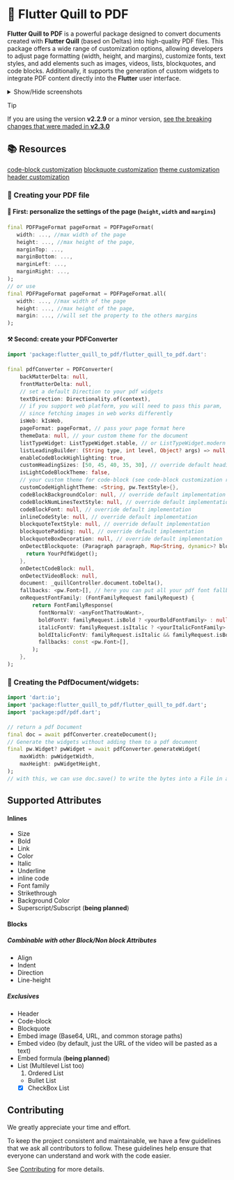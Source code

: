# 📖 Flutter Quill to PDF

**Flutter Quill to PDF** is a powerful package designed to convert documents created with **Flutter Quill** (based on Deltas) into high-quality PDF files. This package offers a wide range of customization options, allowing developers to adjust page formatting (width, height, and margins), customize fonts, text styles, and add elements such as images, videos, lists, blockquotes, and code blocks. Additionally, it supports the generation of custom widgets to integrate PDF content directly into the **Flutter** user interface. 

<details>
    <summary>Show/Hide screenshots</summary>
    <h4>Content used to generate the PDF</h4>
    <img src="https://github.com/CatHood0/flutter_quill_to_pdf/blob/master/assets/demo_to_pdf.png?raw=true" style="width: 70%;"/>
    <h4>PDF generated</h4>
    <img src="https://github.com/CatHood0/flutter_quill_to_pdf/blob/master/assets/result_demo_to_pdf.png?raw=true" style="width: 60%; height: 60%"/>
</details>
<p></p>

> [!TIP]
> If you are using the version **v2.2.9** or a minor version, [see the breaking changes that were maded in **v2.3.0**](https://github.com/CatHood0/flutter_quill_to_pdf/blob/master/CHANGELOG.md#230)

## 📚 Resources

[code-block customization](https://github.com/CatHood0/flutter_quill_to_pdf/blob/master/doc/code-block.md)
[blockquote customization](https://github.com/CatHood0/flutter_quill_to_pdf/blob/master/doc/blockquote.md)
[theme customization](https://github.com/CatHood0/flutter_quill_to_pdf/blob/master/doc/theme.md)
[header customization](https://github.com/CatHood0/flutter_quill_to_pdf/blob/master/doc/header.md)

### 🔎 Creating your PDF file  

#### 📎 First: personalize the settings of the page (`height`, `width` and `margins`)

```dart
final PDFPageFormat pageFormat = PDFPageFormat(
   width: ..., //max width of the page
   height: ..., //max height of the page,
   marginTop: ...,
   marginBottom: ...,
   marginLeft: ...,
   marginRight: ...,
);
// or use
final PDFPageFormat pageFormat = PDFPageFormat.all(
   width: ..., //max width of the page
   height: ..., //max height of the page,
   margin: ..., //will set the property to the others margins
);
```

#### ⚒️  Second: create your PDFConverter

```dart
import 'package:flutter_quill_to_pdf/flutter_quill_to_pdf.dart':

final pdfConverter = PDFConverter(
    backMatterDelta: null,
    frontMatterDelta: null,
    // set a default Direction to your pdf widgets
    textDirection: Directionality.of(context), 
    // if you support web platform, you will need to pass this param, 
    // since fetching images in web works differently
    isWeb: kIsWeb,
    pageFormat: pageFormat, // pass your page format here
    themeData: null, // your custom theme for the document
    listTypeWidget: ListTypeWidget.stable, // or ListTypeWidget.modern
    listLeadingBuilder: (String type, int level, Object? args) => null,
    enableCodeBlockHighlighting: true, 
    customHeadingSizes: [50, 45, 40, 35, 30], // override default heading sizes
    isLightCodeBlockTheme: false,
    // your custom theme for code-block (see code-block customization resource)
    customCodeHighlightTheme: <String, pw.TextStyle>{},
    codeBlockBackgroundColor: null, // override default implementation
    codeBlockNumLinesTextStyle: null, // override default implementation
    codeBlockFont: null, // override default implementation
    inlineCodeStyle: null, // override default implementation
    blockquoteTextStyle: null, // override default implementation
    blockquotePadding: null, // override default implementation
    blockquoteBoxDecoration: null, // override default implementation
    onDetectBlockquote: (Paragraph paragraph, Map<String, dynamic>? blockAttributes, [Object? args]) {
      return YourPdfWidget();
    },
    onDetectCodeBlock: null,
    onDetectVideoBlock: null,
    document: _quillController.document.toDelta(),
    fallbacks: <pw.Font>[], // here you can put all your pdf font fallbacks
    onRequestFontFamily: (FontFamilyRequest familyRequest) {
        return FontFamilyResponse(
          fontNormalV: <anyFontThatYouWant>, 
          boldFontV: familyRequest.isBold ? <yourBoldFontFamily> : null,
          italicFontV: familyRequest.isItalic ? <yourItalicFontFamily> : null,
          boldItalicFontV: familyRequest.isItalic && familyRequest.isBold ? <yourBoldItalicFontFamily> : null,
          fallbacks: const <pw.Font>[],
        );
    },
);
```

### 📝 Creating the PdfDocument/widgets:

```dart
import 'dart:io';
import 'package:flutter_quill_to_pdf/flutter_quill_to_pdf.dart';
import 'package:pdf/pdf.dart';

// return a pdf Document
final doc = await pdfConverter.createDocument();
// Generate the widgets without adding them to a pdf document
final pw.Widget? pwWidget = await pdfConverter.generateWidget(
    maxWidth: pwWidgetWidth,
    maxHeight: pwWidgetHeight,
);
// with this, we can use doc.save() to write the bytes into a File in a Storage Path
```

## Supported Attributes 

#### Inlines

- Size
- Bold
- Link
- Color
- Italic
- Underline
- inline code 
- Font family
- Strikethrough
- Background Color
- Superscript/Subscript (**being planned**)

#### Blocks 
##### Combinable with other Block/Non block Attributes 

- Align
- Indent
- Direction
- Line-height

##### Exclusives

- Header
- Code-block
- Blockquote
- Embed image (Base64, URL, and common storage paths)
- Embed video (by default, just the URL of the video will be pasted as a text)
- Embed formula (**being planned**)
- List (Multilevel List too)
  1. Ordered List 
  *  Bullet List
  - [x] CheckBox List

## Contributing

We greatly appreciate your time and effort.

To keep the project consistent and maintainable, we have a few guidelines that we ask all contributors to follow. These guidelines help ensure that everyone can understand and work with the code easier.

See [Contributing](https://github.com/CatHood0/flutter_quill_to_pdf/blob/master/CONTRIBUTING.md) for more details.
